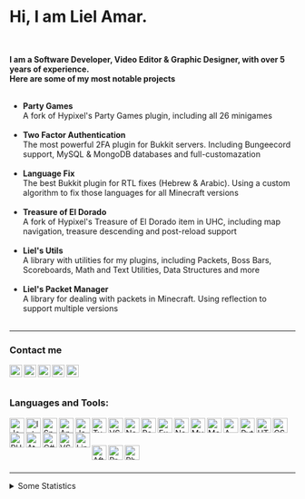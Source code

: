 # Hi, I am Liel Amar.

<br>

<b>I am a Software Developer, Video Editor & Graphic Designer, with over 5 years of experience.</b>
<br>
<b>Here are some of my most notable projects</b>
<br><br>
<ul>
  <li><b>Party Games</b><br>A fork of Hypixel's Party Games plugin, including all 26 minigames</li><br>
  <li><b>Two Factor Authentication</b><br>The most powerful 2FA plugin for Bukkit servers. Including Bungeecord support, MySQL & MongoDB databases and full-customazation</li><br>
  <li><b>Language Fix</b><br>The best Bukkit plugin for RTL fixes (Hebrew & Arabic). Using a custom algorithm to fix those languages for all Minecraft versions</li><br>
  <li><b>Treasure of El Dorado</b><br>A fork of Hypixel's Treasure of El Dorado item in UHC, including map navigation, treasure descending and post-reload support</li><br>
  <li><b>Liel's Utils</b><br>A library with utilities for my plugins, including Packets, Boss Bars, Scoreboards, Math and Text Utilities, Data Structures and more</li><br>
  <li><b>Liel's Packet Manager</b><br>A library for dealing with packets in Minecraft. Using reflection to support multiple versions</li><br>
</ul>

---

### Contact me

[<img align="left" alt="website"  width="22px" style="fill: orange;" src="https://lielamar.com/images/svg/website.svg" />][website]
[<img align="left" alt="twitter"  width="22px" src="https://lielamar.com/images/svg/twitter.svg" />][twitter]
[<img align="left" alt="youtube"  width="22px" src="https://lielamar.com/images/svg/youtube.svg" />][youtube]
[<img align="left" alt="spigot"   width="22px" style="fill: yellow" src="https://lielamar.com/images/svg/spigot.svg" />][spigot]
[<img align="left" alt="linkedin" width="22px" src="https://lielamar.com/images/svg/linkedin.svg" />][linkedin]

<br><br>

### Languages and Tools:
<img align="left" alt="Java" width="26px" src="https://lielamar.com/images/svg/java.svg" />
<img align="left" alt="IntelliJ" width="26px" src="https://lielamar.com/images/svg/intellij.svg" />
<img align="left" alt="Spring" width="26px" src="https://lielamar.com/images/svg/spring.svg" />
<img align="left" alt="Android" width="26px" src="https://lielamar.com/images/svg/android.svg" />
<img align="left" alt="JavaScript" width="26px" src="https://lielamar.com/images/svg/javascript.svg" />
<img align="left" alt="TypeScript" width="26px" src="https://lielamar.com/images/svg/typescript.svg" />
<img align="left" alt="VSCode" width="26px" src="https://lielamar.com/images/svg/vscode.svg" />
<img align="left" alt="NodeJS" width="26px" src="https://lielamar.com/images/svg/nodejs.svg" />
<img align="left" alt="React" width="26px" src="https://lielamar.com/images/svg/react.svg" />
<img align="left" alt="Express" width="26px" src="https://lielamar.com/images/svg/express.svg" />
<img align="left" alt="NextJS" width="26px" src="https://lielamar.com/images/svg/nextjs.svg" />
<img align="left" alt="MySQL" width="26px" src="https://lielamar.com/images/svg/mysql.svg" />
<img align="left" alt="MongoDB" width="26px" src="https://lielamar.com/images/svg/mongodb.svg" />
<img align="left" alt="AWS" width="26px" src="https://lielamar.com/images/svg/aws.svg" />
<img align="left" alt="Python" width="26px" src="https://lielamar.com/images/svg/python.svg" />
<img align="left" alt="HTML5" width="26px" src="https://lielamar.com/images/svg/html5.svg" />
<img align="left" alt="CSS3" width="26px" src="https://lielamar.com/images/svg/css3.svg" />
<img align="left" alt="PHP" width="26px" src="https://lielamar.com/images/svg/php.svg" />
<img align="left" alt="Atom" width="26px" src="https://lielamar.com/images/svg/atom.svg" />
<img align="left" alt="C#" width="26px" src="https://lielamar.com/images/svg/csharp.svg" />
<img align="left" alt="VS" width="26px" src="https://lielamar.com/images/svg/vs.svg" />
<img align="left" alt="Linux" width="26px" src="https://lielamar.com/images/svg/linux.svg" />

<br><br>

<img align="left" alt="After Effects" width="26px" src="https://lielamar.com/images/svg/aftereffects.svg" />
<img align="left" alt="Premiere Pro" width="26px" src="https://lielamar.com/images/svg/premierepro.svg" />
<img align="left" alt="Photoshop" width="26px" src="https://lielamar.com/images/svg/photoshop.svg" />

<br><br>

---

<details>
  <summary>Some Statistics</summary>
  <img align="left" alt="GitHub Stats" src="https://github-readme-stats.codestackr.vercel.app/api?username=LielAmar&show_icons=true&hide_border=true"/>
</details>

[website]: https://lielamar.com
[twitter]: https://twitter.com/IamLielAmar
[youtube]: https://www.youtube.com/channel/UCK9c8Rixqzy7LqG8eBDy9Fg
[spigot]: https://www.spigotmc.org/members/scorpyon.446937/
[linkedin]: https://www.linkedin.com/in/liel-amar-6069a41a5/
